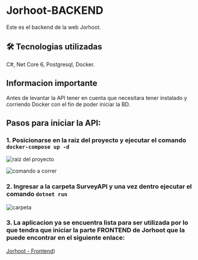 # Jorhoot-BACKEND

Este es el backend de la web Jorhoot.

## 🛠 Tecnologias utilizadas
C#, Net Core 6, Postgresql, Docker.

## Informacion importante
Antes de levantar la API tener en cuenta que necesitara tener instalado y corriendo Docker con el fin de poder iniciar la BD.

## Pasos para iniciar la API:

### 1. Posicionarse en la raiz del proyecto y ejecutar el comando ```docker-compose up -d```

![raiz del proyecto](https://i.ibb.co/m69CsxW/image.png)

![comando a correr](https://i.ibb.co/BPcFYsb/image.png)

### 2. Ingresar a la carpeta SurveyAPI y una vez dentro ejecutar el comando ```dotnet run```

![carpeta](https://i.ibb.co/DGDb6fq/image.png)

### 3. La aplicacion ya se encuentra lista para ser utilizada por lo que tendra que iniciar la parte FRONTEND de Jorhoot que la puede encontrar en el siguiente enlace:

[Jorhoot - Frontend](https://github.com/rafalazar/Jorhoot-FRONTEND))
